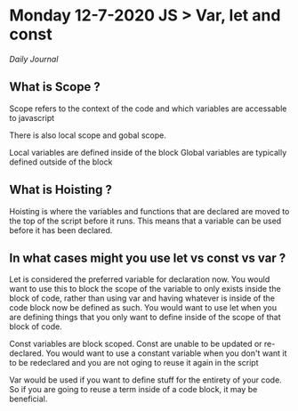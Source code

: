 # Monday 12-7-2020 JS > Var, let and const
_Daily Journal_ 

## What is Scope ? 

Scope refers to the context of the code and which variables are accessable to javascript 

There is also local scope and gobal scope.

Local variables are defined inside of the block 
Global variables are typically defined outside of the block 

## What is Hoisting ?

Hoisting is where the variables and functions that are declared are moved to the top of the script before it runs. This means that a variable can be used before it has been declared. 


## In what cases might you use let vs const vs var ? 

Let is  considered the preferred variable for declaration now.  You would want to use this to block the scope of the variable to only exists inside the block of code, rather than using var and having whatever is inside of the code block now be defined as such. You would want to use let when you are defining things that you only want to define inside of the scope of that block of code. 

Const variables are block scoped. Const are unable to be updated or re-declared. You would want to use a constant variable when you don't want it to be redeclared and you are not oging to reuse it again in the script

Var would be used if you want to define stuff for the entirety of your code. So if you are going to reuse a term inside of a code block, it may be beneficial. 



